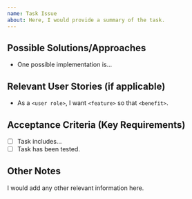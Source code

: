 ```yaml
---
name: Task Issue
about: Here, I would provide a summary of the task.
---
```


## Possible Solutions/Approaches
- One possible implementation is...

## Relevant User Stories (if applicable)
- As a `<user role>`, I want `<feature>` so that `<benefit>`.


## Acceptance Criteria (Key Requirements)
- [ ] Task includes...
- [ ] Task has been tested.

## Other Notes
I would add any other relevant information here.
